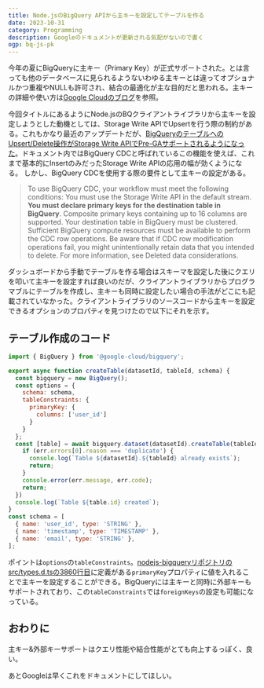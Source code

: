 ```yaml
---
title: Node.jsのBigQuery APIから主キーを設定してテーブルを作る
date: 2023-10-31
category: Programming
description: Googleのドキュメントが更新される気配がないので書く
ogp: bq-js-pk
---
```


今年の夏にBigQueryに主キー（Primary Key）が正式サポートされた。とは言っても他のデータベースに見られるようないわゆる主キーとは違ってオプショナルかつ重複やNULLも許可され、結合の最適化が主な目的だと思われる。主キーの詳細や使い方は[Google Cloudのブログ](https://cloud.google.com/blog/ja/products/data-analytics/join-optimizations-with-bigquery-primary-and-foreign-keys/)を参照。

今回タイトルにあるようにNode.jsのBQクライアントライブラリから主キーを設定しようとした動機としては、Storage Write APIでUpsertを行う際の制約がある。これもかなり最近のアップデートだが、[BigQueryのテーブルへのUpsert/Delete操作がStorage Write APIでPre-GAサポートされるようになった](https://cloud.google.com/bigquery/docs/change-data-capture)。ドキュメント内ではBigQuery CDCと呼ばれているこの機能を使えば、これまで基本的にInsertのみだったStorage Write APIの応用の幅が効くようになる。
しかし、BigQuery CDCを使用する際の要件として主キーの設定がある。

>To use BigQuery CDC, your workflow must meet the following conditions:
You must use the Storage Write API in the default stream.
**You must declare primary keys for the destination table in BigQuery**. Composite primary keys containing up to 16 columns are supported.
Your destination table in BigQuery must be clustered.
Sufficient BigQuery compute resources must be available to perform the CDC row operations. Be aware that if CDC row modification operations fail, you might unintentionally retain data that you intended to delete. For more information, see Deleted data considerations.

ダッシュボードから手動でテーブルを作る場合はスキーマを設定した後にクエリを叩いて主キーを設定すれば良いのだが、クライアントライブラリからプログラマブルにテーブルを作成し、主キーも同時に設定したい場合の手法がどこにも記載されていなかった。クライアントライブラリのソースコードから主キーを設定できるオプションのプロパティを見つけたので以下にそれを示す。

## テーブル作成のコード
```js
import { BigQuery } from '@google-cloud/bigquery';

export async function createTable(datasetId, tableId, schema) {
  const bigquery = new BigQuery();
  const options = {
    schema: schema,
    tableConstraints: {
      primaryKey: {
        columns: ['user_id']
      }
    }
  };
  const [table] = await bigquery.dataset(datasetId).createTable(tableId, options).catch((err) => {
    if (err.errors[0].reason === 'duplicate') {
      console.log(`Table ${datasetId}.${tableId} already exists`);
      return;
    }
    console.error(err.message, err.code);
    return;
  })
  console.log(`Table ${table.id} created`);
}
const schema = [
  { name: 'user_id', type: 'STRING' },
  { name: 'timestamp', type: 'TIMESTAMP' },
  { name: 'email', type: 'STRING' },
];
```

ポイントは`options`の`tableConstraints`。[nodejs-bigqueryリポジトリのsrc/types.d.tsの3860行目](https://github.com/googleapis/nodejs-bigquery/blob/e73f810e65180dfd8b13bb1bae5410413cb17cc5/src/types.d.ts#L3860)に定義がある`primaryKey`プロパティに値を入れることで主キーを設定することができる。BigQueryには主キーと同時に外部キーもサポートされており、この`tableConstraints`では`foreignKeys`の設定も可能になっている。

## おわりに
主キー&外部キーサポートはクエリ性能や結合性能がとても向上するっぽく、良い。

あとGoogleは早くこれをドキュメントにしてほしい。
